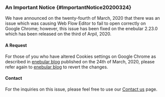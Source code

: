 ### An Important Notice {#ImportantNotice20200324}

We have announced on the twenty-fourth of March, 2020 that there was an issue which was causing Web Flow Editor to fail to open correctly on Google Chrome; however, this issue has been fixed on the enebular 2.23.0 which has been released on the third of Arpil, 2020.

#### A Request

For those of you who have altered Cookies settings on Google Chrome as described in [enebular blog](https://blog.enebular.com/faq/issue_chromeupdate/) published on the 24th of March, 2020, please refer again to [enebular blog](https://blog.enebular.com/faq/issue_chromeupdate/) to revert the changes.

#### Contact

For the inquiries on this issue, please feel free to use our [Contact us](https://enebular.com/contact/) page.